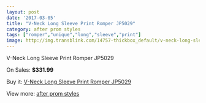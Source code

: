 ```yaml
---
layout: post
date: '2017-03-05'
title: "V-Neck Long Sleeve Print Romper JP5029"
category: after prom styles
tags: ["romper","unique","long","sleeve","print"]
image: http://img.transblink.com/14757-thickbox_default/v-neck-long-sleeve-print-romper-jp5029.jpg
---
```

V-Neck Long Sleeve Print Romper JP5029

On Sales: **$331.99**
<a href="https://www.transblink.com/en/after-prom-styles/4712-v-neck-long-sleeve-print-romper-jp5029.html"><amp-img layout="responsive" width="600" height="600" src="//img.transblink.com/14757-thickbox_default/v-neck-long-sleeve-print-romper-jp5029.jpg" alt="V-Neck Long Sleeve Print Romper JP5029 0" /></a>
<a href="https://www.transblink.com/en/after-prom-styles/4712-v-neck-long-sleeve-print-romper-jp5029.html"><amp-img layout="responsive" width="600" height="600" src="//img.transblink.com/14760-thickbox_default/v-neck-long-sleeve-print-romper-jp5029.jpg" alt="V-Neck Long Sleeve Print Romper JP5029 1" /></a>
<a href="https://www.transblink.com/en/after-prom-styles/4712-v-neck-long-sleeve-print-romper-jp5029.html"><amp-img layout="responsive" width="600" height="600" src="//img.transblink.com/14759-thickbox_default/v-neck-long-sleeve-print-romper-jp5029.jpg" alt="V-Neck Long Sleeve Print Romper JP5029 2" /></a>
<a href="https://www.transblink.com/en/after-prom-styles/4712-v-neck-long-sleeve-print-romper-jp5029.html"><amp-img layout="responsive" width="600" height="600" src="//img.transblink.com/14758-thickbox_default/v-neck-long-sleeve-print-romper-jp5029.jpg" alt="V-Neck Long Sleeve Print Romper JP5029 3" /></a>

Buy it: [V-Neck Long Sleeve Print Romper JP5029](https://www.transblink.com/en/after-prom-styles/4712-v-neck-long-sleeve-print-romper-jp5029.html "V-Neck Long Sleeve Print Romper JP5029")

View more: [after prom styles](https://www.transblink.com/en/55-after-prom-styles "after prom styles")